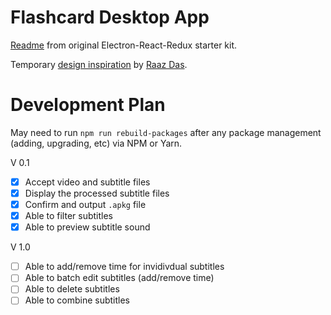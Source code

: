 # Flashcard Desktop App

[Readme](https://github.com/chentsulin/electron-react-boilerplate) from original Electron-React-Redux starter kit.

Temporary [design inspiration](https://www.behance.net/gallery/47121689/Complete-Dashboard-Design-for-a-Company) by [Raaz Das](https://www.behance.net/surjasen).

# Development Plan

May need to run `npm run rebuild-packages` after any package management (adding, upgrading, etc) via NPM or Yarn.

V 0.1

- [X] Accept video and subtitle files
- [X] Display the processed subtitle files
- [X] Confirm and output `.apkg` file
- [X] Able to filter subtitles
- [X] Able to preview subtitle sound

V 1.0
- [ ] Able to add/remove time for invidivdual subtitles
- [ ] Able to batch edit subtitles (add/remove time)
- [ ] Able to delete subtitles
- [ ] Able to combine subtitles